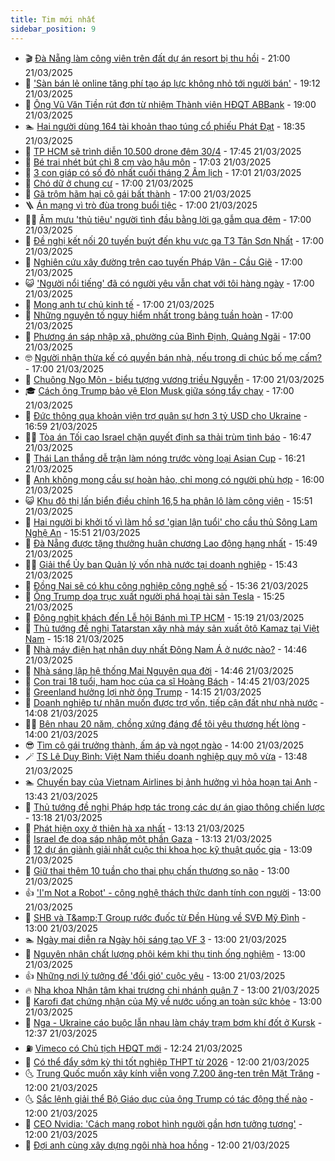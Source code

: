 ```yaml
---
title: Tim mới nhất
sidebar_position: 9
---
```


<!-- vnexpress-tin-moi-nhat:START -->
- 🎬 [Đà Nẵng làm công viên trên đất dự án resort bị thu hồi](https://vnexpress.net/da-nang-lam-cong-vien-tren-dat-du-an-resort-bi-thu-hoi-4864402.html) - 21:00 21/03/2025
- 🐎 [&#39;Sàn bán lẻ online tăng phí tạo áp lực không nhỏ tới người bán&#39;](https://vnexpress.net/san-ban-le-online-tang-phi-tao-ap-luc-khong-nho-toi-nguoi-ban-4864371.html) - 19:12 21/03/2025
- 🦍 [Ông Vũ Văn Tiền rút đơn từ nhiệm Thành viên HĐQT ABBank](https://vnexpress.net/ong-vu-van-tien-rut-don-tu-nhiem-thanh-vien-hdqt-abbank-4864414.html) - 19:00 21/03/2025
- 🏊 [Hai người dùng 164 tài khoản thao túng cổ phiếu Phát Đạt](https://vnexpress.net/hai-nguoi-dung-164-tai-khoan-thao-tung-co-phieu-phat-dat-4864411.html) - 18:35 21/03/2025
- 🎊 [TP HCM sẽ trình diễn 10.500 drone đêm 30/4](https://vnexpress.net/tp-hcm-se-trinh-dien-10-500-drone-dem-30-4-4864408.html) - 17:45 21/03/2025
- 🎃 [Bé trai nhét bút chì 8 cm vào hậu môn](https://vnexpress.net/be-trai-nhet-but-chi-8-cm-vao-hau-mon-4864048.html) - 17:03 21/03/2025
- 🧰 [3 con giáp có số đỏ nhất cuối tháng 2 Âm lịch](https://vnexpress.net/van-may-12-con-giap-con-giap-may-man-3-con-giap-co-so-do-nhat-cuoi-thang-2-am-4864340.html) - 17:01 21/03/2025
- 🔭 [Chó dữ ở chung cư](https://vnexpress.net/cho-du-o-chung-cu-4864372.html) - 17:00 21/03/2025
- 🫶 [Gã trộm hãm hại cô gái bất thành](https://vnexpress.net/ga-trom-ham-hai-co-gai-bat-thanh-4864393.html) - 17:00 21/03/2025
- 🪜 [Án mạng vì trò đùa trong buổi tiệc](https://vnexpress.net/an-mang-vi-tro-dua-trong-buoi-tiec-4864352.html) - 17:00 21/03/2025
- 👨‍🏫 [Âm mưu &#39;thủ tiêu&#39; người tình đầu bằng lời gạ gẫm qua đêm](https://vnexpress.net/am-muu-thu-tieu-moi-tinh-dau-bang-loi-ga-gam-qua-dem-4864348.html) - 17:00 21/03/2025
- 🎊 [Đề nghị kết nối 20 tuyến buýt đến khu vực ga T3 Tân Sơn Nhất](https://vnexpress.net/de-nghi-ket-noi-20-tuyen-buyt-den-khu-vuc-ga-t3-tan-son-nhat-4864337.html) - 17:00 21/03/2025
- 🎊 [Nghiên cứu xây đường trên cao tuyến Pháp Vân - Cầu Giẽ](https://vnexpress.net/nghien-cuu-xay-duong-tren-cao-tuyen-phap-van-cau-gie-4864336.html) - 17:00 21/03/2025
- 😺 [&#39;Người nổi tiếng&#39; đã có người yêu vẫn chat với tôi hàng ngày](https://vnexpress.net/nguoi-noi-tieng-da-co-nguoi-yeu-van-chat-voi-toi-hang-ngay-4864283.html) - 17:00 21/03/2025
- 🐘 [Mong anh tự chủ kinh tế](https://vnexpress.net/mong-anh-tu-chu-kinh-te-4864226.html) - 17:00 21/03/2025
- 🌁 [Những nguyên tố nguy hiểm nhất trong bảng tuần hoàn](https://vnexpress.net/nhung-nguyen-to-nguy-hiem-nhat-trong-bang-tuan-hoan-4864031.html) - 17:00 21/03/2025
- 🐲 [Phương án sáp nhập xã, phường của Bình Định, Quảng Ngãi](https://vnexpress.net/phuong-an-sap-nhap-xa-phuong-cua-binh-dinh-quang-ngai-4863816.html) - 17:00 21/03/2025
- 🤓 [Người nhận thừa kế có quyền bán nhà, nếu trong di chúc bố mẹ cấm?](https://vnexpress.net/nguoi-nhan-thua-ke-co-quyen-ban-nha-neu-trong-di-chuc-bo-me-cam-vnepre-4863699.html) - 17:00 21/03/2025
- 💪 [Chuông Ngọ Môn - biểu tượng vương triều Nguyễn](https://vnexpress.net/chuong-ngo-mon-bieu-tuong-vuong-trieu-nguyen-4863325.html) - 17:00 21/03/2025
- 🎓 [Cách ông Trump bảo vệ Elon Musk giữa sóng tẩy chay](https://vnexpress.net/cach-ong-trump-bao-ve-elon-musk-giua-song-tay-chay-4862564.html) - 17:00 21/03/2025
- 🫣 [Đức thông qua khoản viện trợ quân sự hơn 3 tỷ USD cho Ukraine](https://vnexpress.net/duc-thong-qua-khoan-vien-tro-quan-su-hon-3-ty-usd-cho-ukraine-4864385.html) - 16:59 21/03/2025
- 🧑‍💻 [Tòa án Tối cao Israel chặn quyết định sa thải trùm tình báo](https://vnexpress.net/toa-an-toi-cao-israel-chan-quyet-dinh-sa-thai-trum-tinh-bao-4864390.html) - 16:47 21/03/2025
- 🐲 [Thái Lan thắng dễ trận làm nóng trước vòng loại Asian Cup](https://vnexpress.net/thai-lan-thang-de-tran-lam-nong-truoc-vong-loai-asian-cup-4864406.html) - 16:21 21/03/2025
- 🌝 [Anh không mong cầu sự hoàn hảo, chỉ mong có người phù hợp](https://vnexpress.net/anh-khong-mong-cau-su-hoan-hao-chi-mong-co-nguoi-phu-hop-4864223.html) - 16:00 21/03/2025
- 😺 [Khu đô thị lấn biển điều chỉnh 16,5 ha phân lô làm công viên](https://vnexpress.net/khu-do-thi-lan-bien-dieu-chinh-16-5-ha-phan-lo-lam-cong-vien-4864376.html) - 15:51 21/03/2025
- 🐎 [Hai người bị khởi tố vì làm hồ sơ &#39;gian lận tuổi&#39; cho cầu thủ Sông Lam Nghệ An](https://vnexpress.net/hai-nguoi-bi-khoi-to-vi-lam-ho-so-gian-lan-tuoi-cho-cau-thu-song-lam-nghe-an-4864400.html) - 15:51 21/03/2025
- 🎡 [Đà Nẵng được tặng thưởng huân chương Lao động hạng nhất](https://vnexpress.net/da-nang-duoc-tang-thuong-huan-chuong-lao-dong-hang-nhat-4864380.html) - 15:49 21/03/2025
- 👨‍🏫 [Giải thể Ủy ban Quản lý vốn nhà nước tại doanh nghiệp](https://vnexpress.net/giai-the-uy-ban-quan-ly-von-nha-nuoc-tai-doanh-nghiep-4864399.html) - 15:43 21/03/2025
- 🦆 [Đồng Nai sẽ có khu công nghiệp công nghệ số](https://vnexpress.net/dong-nai-se-co-khu-cong-nghiep-cong-nghe-so-4864388.html) - 15:36 21/03/2025
- 🚦 [Ông Trump dọa trục xuất người phá hoại tài sản Tesla](https://vnexpress.net/ong-trump-doa-truc-xuat-nguoi-pha-hoai-tai-san-tesla-4864375.html) - 15:25 21/03/2025
- 💫 [Đông nghịt khách đến Lễ hội Bánh mì TP HCM](https://vnexpress.net/dong-nghit-khach-den-le-hoi-banh-mi-tp-hcm-4864374.html) - 15:19 21/03/2025
- 🎉 [Thủ tướng đề nghị Tatarstan xây nhà máy sản xuất ôtô Kamaz tại Việt Nam](https://vnexpress.net/thu-tuong-de-nghi-tatarstan-xay-nha-may-san-xuat-oto-kamaz-tai-viet-nam-4864391.html) - 15:18 21/03/2025
- 🌋 [Nhà máy điện hạt nhân duy nhất Đông Nam Á ở nước nào?](https://vnexpress.net/nha-may-dien-hat-nhan-duy-nhat-dong-nam-a-o-nuoc-nao-4864384.html) - 14:46 21/03/2025
- 🤖 [Nhà sáng lập hệ thống Mai Nguyên qua đời](https://vnexpress.net/nha-sang-lap-he-thong-mai-nguyen-qua-doi-4864382.html) - 14:46 21/03/2025
- 🦏 [Con trai 18 tuổi, ham học của ca sĩ Hoàng Bách](https://vnexpress.net/con-trai-18-tuoi-ham-hoc-cua-ca-si-hoang-bach-4862688.html) - 14:45 21/03/2025
- 🦩 [Greenland hưởng lợi nhờ ông Trump](https://vnexpress.net/greenland-huong-loi-nho-ong-trump-4864269.html) - 14:15 21/03/2025
- 👺 [Doanh nghiệp tư nhân muốn được trợ vốn, tiếp cận đất như nhà nước](https://vnexpress.net/doanh-nghiep-tu-nhan-muon-duoc-tro-von-tiep-can-dat-nhu-nha-nuoc-4864351.html) - 14:08 21/03/2025
- 🧑‍🏫 [Bên nhau 20 năm, chồng xứng đáng để tôi yêu thương hết lòng](https://vnexpress.net/ben-nhau-20-nam-chong-xung-dang-de-toi-yeu-thuong-het-long-4864240.html) - 14:00 21/03/2025
- 😎 [Tìm cô gái trưởng thành, ấm áp và ngọt ngào](https://vnexpress.net/tim-co-gai-truong-thanh-am-ap-va-ngot-ngao-4864221.html) - 14:00 21/03/2025
- 🪄 [TS Lê Duy Bình: Việt Nam thiếu doanh nghiệp quy mô vừa](https://vnexpress.net/ts-le-duy-binh-viet-nam-thieu-doanh-nghiep-quy-mo-vua-4864184.html) - 13:48 21/03/2025
- 🏊 [Chuyến bay của Vietnam Airlines bị ảnh hưởng vì hỏa hoạn tại Anh](https://vnexpress.net/chuyen-bay-cua-vietnam-airlines-bi-anh-huong-vi-hoa-hoan-tai-anh-4864377.html) - 13:43 21/03/2025
- 💃 [Thủ tướng đề nghị Pháp hợp tác trong các dự án giao thông chiến lược](https://vnexpress.net/thu-tuong-de-nghi-phap-hop-tac-trong-cac-du-an-giao-thong-chien-luoc-4864346.html) - 13:18 21/03/2025
- 🦆 [Phát hiện oxy ở thiên hà xa nhất](https://vnexpress.net/phat-hien-oxy-o-thien-ha-xa-nhat-4863996.html) - 13:13 21/03/2025
- 🎊 [Israel đe dọa sáp nhập một phần Gaza](https://vnexpress.net/israel-de-doa-sap-nhap-mot-phan-gaza-4864367.html) - 13:13 21/03/2025
- 👺 [12 dự án giành giải nhất cuộc thi khoa học kỹ thuật quốc gia](https://vnexpress.net/12-du-an-gianh-giai-nhat-cuoc-thi-khoa-hoc-ky-thuat-quoc-gia-4864344.html) - 13:09 21/03/2025
- 🎡 [Giữ thai thêm 10 tuần cho thai phụ chấn thương sọ não](https://vnexpress.net/giu-thai-them-10-tuan-cho-thai-phu-chan-thuong-so-nao-4864264.html) - 13:00 21/03/2025
- 👍 [&#39;I&#39;m Not a Robot&#39; - công nghệ thách thức danh tính con người](https://vnexpress.net/giai-tri/phim/thu-vien-phim/i-m-not-a-robot-785) - 13:00 21/03/2025
- 🐎 [SHB và T&amp;amp;T Group rước đuốc từ Đền Hùng về SVĐ Mỹ Đình](https://vnexpress.net/shb-va-t-t-group-ruoc-duoc-tu-den-hung-ve-svd-my-dinh-4864365.html) - 13:00 21/03/2025
- 🏊 [Ngày mai diễn ra Ngày hội sáng tạo VF 3](https://vnexpress.net/ngay-mai-dien-ra-ngay-hoi-sang-tao-vf-3-4864359.html) - 13:00 21/03/2025
- 🦩 [Nguyên nhân chất lượng phôi kém khi thụ tinh ống nghiệm](https://vnexpress.net/nguyen-nhan-chat-luong-phoi-kem-khi-thu-tinh-ong-nghiem-4864319.html) - 13:00 21/03/2025
- 👍 [Những nơi lý tưởng để &#39;đổi gió&#39; cuộc yêu](https://vnexpress.net/nhung-noi-ly-tuong-de-doi-gio-cuoc-yeu-4864295.html) - 13:00 21/03/2025
- 🔥 [Nha khoa Nhân tâm khai trương chi nhánh quận 7](https://vnexpress.net/nha-khoa-nhan-tam-khai-truong-chi-nhanh-quan-7-4864246.html) - 13:00 21/03/2025
- 💄 [Karofi đạt chứng nhận của Mỹ về nước uống an toàn sức khỏe](https://vnexpress.net/karofi-dat-chung-nhan-cua-my-ve-nuoc-uong-an-toan-suc-khoe-4863804.html) - 13:00 21/03/2025
- 🤡 [Nga - Ukraine cáo buộc lẫn nhau làm cháy trạm bơm khí đốt ở Kursk](https://vnexpress.net/nga-ukraine-cao-buoc-lan-nhau-lam-chay-tram-bom-khi-dot-o-kursk-4864343.html) - 12:37 21/03/2025
- ⛽️ [Vimeco có Chủ tịch HĐQT mới](https://vnexpress.net/vimeco-co-chu-tich-hdqt-moi-4864341.html) - 12:24 21/03/2025
- 🚀 [Có thể đẩy sớm kỳ thi tốt nghiệp THPT từ 2026](https://vnexpress.net/co-the-day-som-ky-thi-tot-nghiep-thpt-tu-2026-4864147.html) - 12:00 21/03/2025
- 🌜 [Trung Quốc muốn xây kính viễn vọng 7.200 ăng-ten trên Mặt Trăng](https://vnexpress.net/trung-quoc-muon-xay-kinh-vien-vong-7-200-ang-ten-tren-mat-trang-4863994.html) - 12:00 21/03/2025
- 🌜 [Sắc lệnh giải thể Bộ Giáo dục của ông Trump có tác động thế nào](https://vnexpress.net/sac-lenh-giai-the-bo-giao-duc-cua-ong-trump-co-tac-dong-the-nao-4863981.html) - 12:00 21/03/2025
- 🦩 [CEO Nvidia: &#39;Cách mạng robot hình người gần hơn tưởng tượng&#39;](https://vnexpress.net/ceo-nvidia-cach-mang-robot-hinh-nguoi-gan-hon-tuong-tuong-4863674.html) - 12:00 21/03/2025
- 🔭 [Đợi anh cùng xây dựng ngôi nhà hoa hồng](https://vnexpress.net/doi-anh-cung-xay-dung-ngoi-nha-hoa-hong-4863459.html) - 12:00 21/03/2025<!-- vnexpress-tin-moi-nhat:END -->
